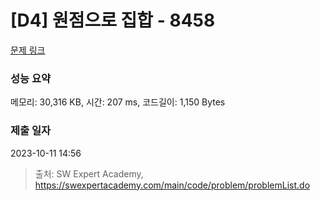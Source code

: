 # [D4] 원점으로 집합 - 8458 

[문제 링크](https://swexpertacademy.com/main/code/problem/problemDetail.do?contestProbId=AWzaq5KKk_ADFAVU) 

### 성능 요약

메모리: 30,316 KB, 시간: 207 ms, 코드길이: 1,150 Bytes

### 제출 일자

2023-10-11 14:56



> 출처: SW Expert Academy, https://swexpertacademy.com/main/code/problem/problemList.do
